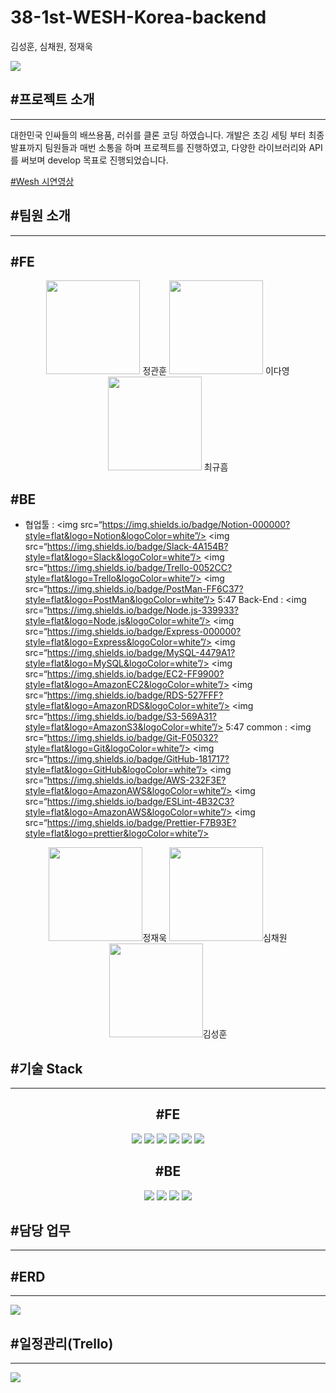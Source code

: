 # 38-1st-WESH-Korea-backend
김성훈, 심채원, 정재욱

<img src="https://user-images.githubusercontent.com/93311025/198524734-b0e998eb-0cac-499f-b620-620c07683170.png"/>

<p>
<h2>
#프로젝트 소개</h2>
<hr>
<p>
대한민국 인싸들의 배쓰용품, 러쉬를 클론 코딩 하였습니다. 개발은 초깅 세팅 부터 최종 발표까지 팀원들과 매번 소통을 하며 프로젝트를 진행하였고, 다양한 라이브러리와 API를 써보며 develop 목표로 진행되었습니다.<p>
<a href="https://www.youtube.com/watch?v=w0MkqnhkV_0&ab_channel=%EA%B7%9C%ED%9D%A0%EC%B5%9C">#Wesh 시연영상</a>

<h2>
#팀원 소개</h2>
<hr>
<p>
<h2>#FE</h2>
<div align="center">
<span>
<img src="https://ca.slack-edge.com/TH0U6FBTN-U03RJQ96QLW-7ac928fc3041-512" width="150"/>
<span>정관훈</span>
	</span>
<span>
<img src="https://ca.slack-edge.com/TH0U6FBTN-U03RNE8CEAZ-a966fdbd4437-512" width="150"/>
	<span>이다영</span>
	</span>
<span>
<img src="https://ca.slack-edge.com/TH0U6FBTN-U02JS0GA200-80f9f055b2ce-512" width="150"/>
	<span>최규흠</span>
	</span>
</div>
<h2>#BE</h2>
<p>

- 협업툴 : <img src=“https://img.shields.io/badge/Notion-000000?style=flat&logo=Notion&logoColor=white”/> <img src=“https://img.shields.io/badge/Slack-4A154B?style=flat&logo=Slack&logoColor=white”/> <img src=“https://img.shields.io/badge/Trello-0052CC?style=flat&logo=Trello&logoColor=white”/> <img src=“https://img.shields.io/badge/PostMan-FF6C37?style=flat&logo=PostMan&logoColor=white”/>
5:47
Back-End : <img src=“https://img.shields.io/badge/Node.js-339933?style=flat&logo=Node.js&logoColor=white”/> <img src=“https://img.shields.io/badge/Express-000000?style=flat&logo=Express&logoColor=white”/> <img src=“https://img.shields.io/badge/MySQL-4479A1?style=flat&logo=MySQL&logoColor=white”/> <img src=“https://img.shields.io/badge/EC2-FF9900?style=flat&logo=AmazonEC2&logoColor=white”/> <img src=“https://img.shields.io/badge/RDS-527FFF?style=flat&logo=AmazonRDS&logoColor=white”/> <img src=“https://img.shields.io/badge/S3-569A31?style=flat&logo=AmazonS3&logoColor=white”/>
5:47
common : <img src=“https://img.shields.io/badge/Git-F05032?style=flat&logo=Git&logoColor=white”/> <img src=“https://img.shields.io/badge/GitHub-181717?style=flat&logo=GitHub&logoColor=white”/> <img src=“https://img.shields.io/badge/AWS-232F3E?style=flat&logo=AmazonAWS&logoColor=white”/> <img src=“https://img.shields.io/badge/ESLint-4B32C3?style=flat&logo=AmazonAWS&logoColor=white”/> <img src=“https://img.shields.io/badge/Prettier-F7B93E?style=flat&logo=prettier&logoColor=white”/>

<div align="center"><span>
<img src="https://ca.slack-edge.com/TH0U6FBTN-U03RTREAL2Y-135ccfc8656d-192" width="150"/><span>정재욱</span>
	</span>
<span>
<img src="https://ca.slack-edge.com/TH0U6FBTN-U03SN2AQSG0-a531900c2ab1-512" width="150"/><span>심채원</span>
	</span>
<span>
<img src="https://ca.slack-edge.com/TH0U6FBTN-U03RARFV7B9-e7d6ecc835f7-512" width="150"/><span>김성훈</span>
	</span>
<span>
	</div>

<p>

<h2>
#기술 Stack</h2>
<hr>

<div align="center">
<h2>#FE</h2>
<img src="https://img.shields.io/badge/javascript-F7DF1E?style=for-the-badge&logo=javascript&logoColor=white">
<img src="https://img.shields.io/badge/react-61DAFB?style=for-the-badge&logo=react&logoColor=white">
<img src="https://img.shields.io/badge/html5-E34F26?style=for-the-badge&logo=html5&logoColor=white">
<img src="https://img.shields.io/badge/sass-CC6699?style=for-the-badge&logo=sass&logoColor=white">
<img src="https://img.shields.io/badge/css3-1572B6?style=for-the-badge&logo=css3&logoColor=white">
<img src="https://img.shields.io/badge/git-F05032?style=for-the-badge&logo=git&logoColor=white">
</div>

<div align="center"><h2>#BE</h2>
<img src="https://img.shields.io/badge/javascript-F7DF1E?style=for-the-badge&logo=javascript&logoColor=white">
<img src="https://img.shields.io/badge/nodejs-339933?style=for-the-badge&logo=git&logoColor=white">
<img src="https://img.shields.io/badge/express-000000?style=for-the-badge&logo=express&logoColor=white">
<img src="https://img.shields.io/badge/mysql-4479A1?style=for-the-badge&logo=mysql&logoColor=white">
</div>
<p>
<h2>
#담당 업무</h2>
<hr>

<p>
<h2>
#ERD</h2>
<hr>
<img src="https://user-images.githubusercontent.com/110619143/198530368-8ceb9332-623c-4523-b5bd-374daf492025.png">
<p>

<h2>
#일정관리(Trello)</h2>
<hr>
<img src="https://user-images.githubusercontent.com/93311025/198531282-38d4d613-96be-483d-99f9-b2cdd4ede4e6.png">
